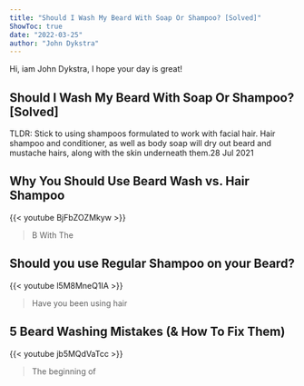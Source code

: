 ```yaml
---
title: "Should I Wash My Beard With Soap Or Shampoo? [Solved]"
ShowToc: true 
date: "2022-03-25"
author: "John Dykstra" 
---
```


Hi, iam John Dykstra, I hope your day is great!
## Should I Wash My Beard With Soap Or Shampoo? [Solved]
TLDR: Stick to using shampoos formulated to work with facial hair. Hair shampoo and conditioner, as well as body soap will dry out beard and mustache hairs, along with the skin underneath them.28 Jul 2021

## Why You Should Use Beard Wash vs. Hair Shampoo
{{< youtube BjFbZOZMkyw >}}
>B With The 

## Should you use Regular Shampoo on your Beard?
{{< youtube l5M8MneQ1IA >}}
>Have you been using hair 

## 5 Beard Washing Mistakes (& How To Fix Them)
{{< youtube jb5MQdVaTcc >}}
>The beginning of 

